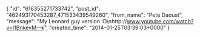  {
   "id": "616355271733742",
   "post_id": "462493170453287_471533439549260",
   "from_name": "Pete Daoust",
   "message": "My Leonard guy version :D\nhttp://www.youtube.com/watch?v=I1BnkevM--k",
   "created_time": "2014-01-25T03:39:03+0000"
 }
